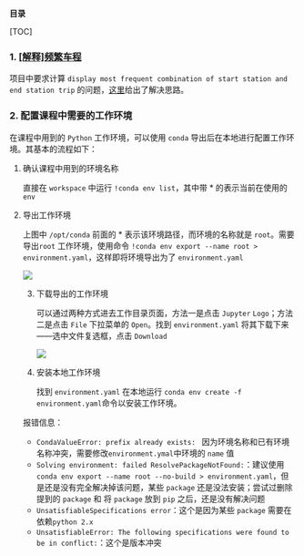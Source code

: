 **目录**

[TOC]

### 1. [[解释]频繁车程](https://discussions.youdaxue.com/t/topic/58800)
项目中要求计算 `display most frequent combination of start station and end station trip` 的问题，[这里](https://discussions.youdaxue.com/t/topic/58800)给出了解决思路。



### 2. 配置课程中需要的工作环境

在课程中用到的 `Python` 工作环境，可以使用 `conda` 导出后在本地进行配置工作环境。其基本的流程如下：

1. 确认课程中用到的环境名称

   直接在 `workspace` 中运行 `!conda env list`，其中带 $*$  的表示当前在使用的 `env`

2. 导出工作环境

   上图中 `/opt/conda` 前面的 $*$ 表示该环境路径，而环境的名称就是 `root`。需要导出`root` 工作环境，使用命令 `!conda env export --name root > environment.yaml`，这样即将环境导出为了 `environment.yaml`

   ![](https://user-images.githubusercontent.com/24636410/41887169-25aaf3c4-7932-11e8-969f-f364cb7ef08e.png)

   3. 下载导出的工作环境

      可以通过两种方式进去工作目录页面，方法一是点击 `Jupyter` `Logo`；方法二是点击 `File` 下拉菜单的 `Open`。找到 `environment.yaml` 将其下载下来——选中文件复选框，点击 `Download`

      ![](https://user-images.githubusercontent.com/24636410/41887422-1d7ab1b6-7933-11e8-9f4e-2ce4c1dfaeea.png)

   4. 安装本地工作环境

      找到 `environment.yaml` 在本地运行 `conda env create -f environment.yaml`命令以安装工作环境。

   报错信息：

   * `CondaValueError: prefix already exists: ` 因为环境名称和已有环境名称冲突，需要修改`environment.ymal`中环境的 `name` 值
   * `Solving environment: failed ResolvePackageNotFound:`：建议使用 `conda env export --name root --no-build > environment.yaml`，但是还是没有完全解决掉该问题，某些 `package` 还是没法安装；尝试过删除提到的 `package` 和 将 `package` 放到 `pip` 之后，还是没有解决问题 
   * `UnsatisfiableSpecifications error`：这个是因为某些 `package` 需要在依赖`python 2.x`
   * `UnsatisfiableError: The following specifications were found to be in conflict:`：这个是版本冲突


